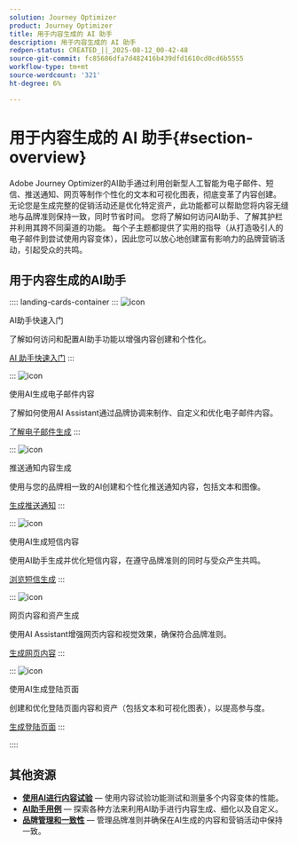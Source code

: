 ```yaml
---
solution: Journey Optimizer
product: Journey Optimizer
title: 用于内容生成的 AI 助手
description: 用于内容生成的 AI 助手
redpen-status: CREATED_||_2025-08-12_00-42-48
source-git-commit: fc85686dfa7d482416b439dfd1610cd0cd6b5555
workflow-type: tm+mt
source-wordcount: '321'
ht-degree: 6%

---
```



# 用于内容生成的 AI 助手{#section-overview}

Adobe Journey Optimizer的AI助手通过利用创新型人工智能为电子邮件、短信、推送通知、网页等制作个性化的文本和可视化图表，彻底变革了内容创建。 无论您是生成完整的促销活动还是优化特定资产，此功能都可以帮助您将内容无缝地与品牌准则保持一致，同时节省时间。 您将了解如何访问AI助手、了解其护栏并利用其跨不同渠道的功能。 每个子主题都提供了实用的指导（从打造吸引人的电子邮件到尝试使用内容变体），因此您可以放心地创建富有影响力的品牌营销活动，引起受众的共鸣。

## 用于内容生成的AI助手

:::: landing-cards-container
:::
![icon](https://cdn.experienceleague.adobe.com/icons/circle-play.svg?lang=zh-Hans)

AI助手快速入门

了解如何访问和配置AI助手功能以增强内容创建和个性化。

[AI 助手快速入门](../using/content-management/gs-generative.md)
:::

:::
![icon](https://cdn.experienceleague.adobe.com/icons/envelope.svg?lang=zh-Hans)

使用AI生成电子邮件内容

了解如何使用AI Assistant通过品牌协调来制作、自定义和优化电子邮件内容。

[了解电子邮件生成](../using/content-management/generative-email.md)
:::

:::
![icon](https://cdn.experienceleague.adobe.com/icons/bell.svg?lang=zh-Hans)

推送通知内容生成

使用与您的品牌相一致的AI创建和个性化推送通知内容，包括文本和图像。

[生成推送通知](../using/content-management/generative-push.md)
:::

:::
![icon](https://cdn.experienceleague.adobe.com/icons/message.svg?lang=zh-Hans)

使用AI生成短信内容

使用AI助手生成并优化短信内容，在遵守品牌准则的同时与受众产生共鸣。

[浏览短信生成](../using/content-management/generative-sms.md)
:::

:::
![icon](https://cdn.experienceleague.adobe.com/icons/globe.svg?lang=zh-Hans)

网页内容和资产生成

使用AI Assistant增强网页内容和视觉效果，确保符合品牌准则。

[生成网页内容](../using/content-management/generative-web.md)
:::

:::
![icon](https://cdn.experienceleague.adobe.com/icons/window-maximize.svg?lang=zh-Hans)

使用AI生成登陆页面

创建和优化登陆页面内容和资产（包括文本和可视化图表），以提高参与度。

[生成登陆页面](../using/content-management/generative-lp.md)
:::

::::


## 其他资源

- **[使用AI进行内容试验](../using/content-management/generative-experimentation.md)** — 使用内容试验功能测试和测量多个内容变体的性能。
- **[AI助手用例](../using/content-management/generative-uc.md)** — 探索各种方法来利用AI助手进行内容生成、细化以及自定义。
- **[品牌管理和一致性](brands-landing-page.md)** — 管理品牌准则并确保在AI生成的内容和营销活动中保持一致。
